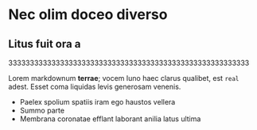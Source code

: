 # Nec olim doceo diverso

## Litus fuit ora a

33333333333333333333333333333333333333333333333333333333


Lorem markdownum **terrae**; vocem Iuno haec clarus qualibet, est `real` adest.
Esset coma liquidas levis generosam venenis.

- Paelex spolium spatiis iram ego haustos vellera
- Summo parte
- Membrana coronatae efflant laborant anilia latus ultima

